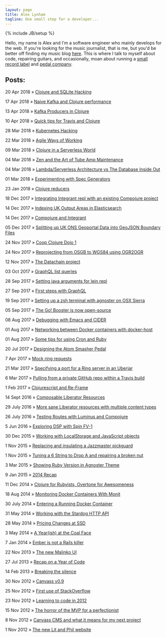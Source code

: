 ```yaml
---
layout: page
title: Alex Lynham
tagline: One small step for a developer...
---
```

{% include JB/setup %}

Hello, my name is Alex and I'm a software engineer who mainly develops for the web. If you're looking for the music journalist, that is me, but you'd be better off finding my music blog <a href="http://www.hipstersunite.net/" target='_blank'>here</a>. This is where I talk to myself about code, repairing guitars, and occasionally, moan about running a [small record label](http://superstardestroyer.co.uk) and [pedal company](https://reverb.com/uk/shop/ssd-devices).


## Posts:

20 Apr 2018 &raquo; <a href="/2018/04/20/clojure-and-sqlite-hacking">Clojure and SQLite Hacking</a>

17 Apr 2018 &raquo; <a href="/2018/04/17/naive-kafka-and-clojure-performance">Naive Kafka and Clojure performance</a>

13 Apr 2018 &raquo; <a href="/2018/04/13/kafka-producers-in-clojure">Kafka Producers in Clojure</a>

10 Apr 2018 &raquo; <a href="/2018/04/10/quick-tips-for-travis-and-clojure">Quick tips for Travis and Clojure</a>

28 Mar 2018 &raquo; <a href="/2018/03/28/kubernetes-hacking">Kubernetes Hacking</a>

22 Mar 2018 &raquo; <a href="/2018/03/22/agile-ways-of-working">Agile Ways of Working</a>

09 Mar 2018 &raquo; <a href="/2018/03/09/clojure-in-a-serverless-world">Clojure in a Serverless World</a>

04 Mar 2018 &raquo; <a href="/2018/03/04/zen-and-the-art-of-tube-amp-maintenance">Zen and the Art of Tube Amp Maintenance</a>

04 Mar 2018 &raquo; <a href="/2018/03/04/lambda-architecture-vs-the-databse-inside-out">Lambda/Serverless Architecture vs The Database Inside Out</a>

01 Mar 2018 &raquo; <a href="/2018/03/01/experimenting-with-spec-generators">Experimenting with Spec Generators</a>

23 Jan 2018 &raquo; <a href="/2018/01/23/clojure-reducers">Clojure reducers</a>

18 Dec 2017 &raquo; <a href="/2017/12/18/integrating-integrant-repl-with-an-existing-compojure-project">Integrating Integrant repl with an existing Compojure project</a>

14 Dec 2017 &raquo; <a href="/2017/12/14/indexing-uk-output-areas-in-elasticsearch">Indexing UK Output Areas in Elasticsearch</a>

14 Dec 2017 &raquo; <a href="/2017/12/14/compojure-and-integrant">Compojure and Integrant</a>

05 Dec 2017 &raquo; <a href="/2017/12/05/splitting-up-uk-ons-geoportal-data-into-geojson-boundary-files">Splitting up UK ONS Geoportal Data into GeoJSON Boundary Files</a>

24 Nov 2017 &raquo; <a href="/2017/11/24/coop-clojure-dojo-1">Coop Clojure Dojo 1</a>

24 Nov 2017 &raquo; <a href="/2017/11/24/reprojecting-from-osgb-to-wgs84-using-ogr2ogr">Reprojecting from OSGB to WGS84 using OGR2OGR</a>

12 Nov 2017 &raquo; <a href="/2017/11/12/datachain">The Datachain project</a>

03 Oct 2017 &raquo; <a href="/2017/10/03/graphql-list-queries">GraphQL list queries</a>

28 Sep 2017 &raquo; <a href="/2017/09/28/setting-java-arguments-for-lein-repl">Setting java arguments for lein repl</a>

27 Sep 2017 &raquo; <a href="/2017/09/27/first-steps-with-graphql">First steps with GraphQL</a>

19 Sep 2017 &raquo; <a href="/2017/09/19/setting-up-a-zsh-terminal-with-agnoster-on-osx-sierra">Setting up a zsh terminal with agnoster on OSX Sierra</a>

05 Sep 2017 &raquo; <a href="/2017/09/05/the-go-booster">The Go! Booster is now open-source</a>

08 Aug 2017 &raquo; <a href="/2017/08/08/debugging-with-emacs-and-cider">Debugging with Emacs and CIDER</a>

01 Aug 2017 &raquo; <a href="/2017/08/01/networking-between-docker-containers-with-docker-host">Networking between Docker containers with docker-host</a>

01 Aug 2017 &raquo; <a href="/2017/08/01/some-tips-for-using-cron-and-ruby">Some tips for using Cron and Ruby</a>

20 Jul 2017 &raquo; <a href="/2017/07/20/the-atom-smasher-pedal">Designing the Atom Smasher Pedal</a>

7 Apr 2017 &raquo; <a href="/2017/04/07/mock-ring-requests">Mock ring requests</a>

21 Mar 2017 &raquo; <a href="/2017/03/21/specifying-port-for-ring-server-in-uberjar">Specifying a port for a Ring server in an Uberjar</a>

6 Mar 2017 &raquo; <a href="/2017/03/06/pulling-from-a-private-github-repo-within-a-travis-build">Pulling from a private GitHub repo within a Travis build</a>

1 Feb 2017 &raquo; <a href="/2017/02/01/clojurescript-and-re-frame">Clojurescript and Re-Frame</a>

14 Sept 2016 &raquo; <a href="/2016/09/14/composable-liberator-resources">Composable Liberator Resources</a>

29 July 2016 &raquo; <a href="/2016/07/29/more-sane-liberator-resources-with-multiple-content-types">More sane Liberator resources with multiple content types</a>

26 July 2016 &raquo; <a href="/2016/07/26/testing-routes-with-luminus-and-compojure">Testing Routes with Luminus and Compojure</a>

5 Jun 2016 &raquo; <a href="/2016/06/05/exploring-dsp-with-spin-fv-1">Exploring DSP with Spin FV-1</a>

30 Dec 2015 &raquo; <a href="/2015/12/30/working-with-localstorage-and-javascript-objects">Working with LocalStorage and JavaScript objects</a>

1 Nov 2015 &raquo; <a href="/2015/11/01/replacing-and-insulating-a-jazzmaster-pickguard">Replacing and insulating a Jazzmaster pickguard</a>

1 Nov 2015 &raquo; <a href="/2015/11/01/tuning-a-6-string-to-drop-a-and-repairing-a-broken-nut">Tuning a 6 String to Drop A and repairing a broken nut</a>

3 Mar 2015 &raquo; <a href="/2015/03/03/quick-zsh-mod">Showing Ruby Version in Agnoster Theme</a>

9 Jan 2015 &raquo; <a href="/2015/01/09/2014-recap">2014 Recap</a> 

11 Dec 2014 &raquo; <a href="/2014/12/11/clojure-for-rubyists-overtone-for-awesomeness">Clojure for Rubyists, Overtone for Awesomeness</a>

18 Aug 2014 &raquo; <a href="/2014/08/18/monitoring-docker-containers-with-monit">Monitoring Docker Containers With Monit</a>

30 July 2014 &raquo; <a href="/2014/07/30/entering-a-running-docker-container">Entering a Running Docker Container</a>

31 May 2014 &raquo; <a href="/2014/05/31/working-with-stardog">Working with the Stardog HTTP API</a>

28 May 2014 &raquo; <a href="/2014/05/28/pricing-changes-at-ssd">Pricing Changes at SSD</a>

3 May 2014 &raquo; <a href="/2014/05/03/a-yearish-at-the-coal-face">A Year(ish) at the Coal Face</a>

7 Jan 2014 &raquo; <a href="/2014/01/07/ember-is-not-a-rails-killer">Ember is not a Rails killer</a>

22 Nov 2013 &raquo; <a href="/2013/11/22/the-new-malinko-ui">The new Malinko UI</a>

27 Jul 2013 &raquo; <a href="/2013/07/26/recap-on-a-year-of-code">Recap on a Year of Code</a>

14 Feb 2013 &raquo; <a href="/2013/02/14/breaking-the-silence">Breaking the silence</a>

30 Nov 2012 &raquo; <a href="/2012/11/30/canvass-v09">Canvass v0.9</a>

25 Nov 2012 &raquo; <a href="/2012/11/25/first-use-of-stackoverflow">First use of StackOverflow</a>

23 Nov 2012 &raquo; <a href="/2012/11/23/learning-to-code-in-2012">Learning to code in 2012</a>

15 Nov 2012 &raquo; <a href="/2012/11/15/the-horror-of-the-mvp-for-a-perfectionist">The horror of the MVP for a perfectionist</a>

8 Nov 2012 &raquo; <a href="/2012/11/15/canvass-cms-and-what-it-means-for-my-next-project">Canvass CMS and what it means for my next project</a>

1 Nov 2012 &raquo; <a href="/2012/11/15/the-new-lit-and-phil-website">The new Lit and Phil website</a>







